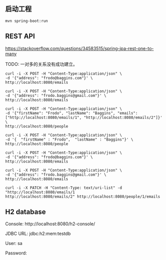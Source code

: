 ## 启动工程
`mvn spring-boot:run`

## REST API

https://stackoverflow.com/questions/34583515/spring-jpa-rest-one-to-many

TODO: 一对多的关系没有成功建立。

```
curl -i -X POST -H "Content-Type:application/json" \
-d '{"address": "frodo@baggins.com"}' \
http://localhost:8080/emails

curl -i -X POST -H "Content-Type:application/json" \
-d '{"address": "frodo.baggins@gmail.com"}' \
http://localhost:8080/emails

curl -i -X POST -H "Content-Type:application/json" \
-d '{"firstName": "Frodo", "lastName": "Baggins", "emails":["http://localhost:8080/emails/1", "http://localhost:8080/emails/2"]}' \
http://localhost:8080/people
```

```
curl -i -X POST -H "Content-Type:application/json" \
-d '{  "firstName" : "Frodo",  "lastName" : "Baggins"}' \
http://localhost:8080/people

curl -i -X POST -H "Content-Type:application/json" \
-d '{"address": "frodo@baggins.com"}' \
http://localhost:8080/emails

curl -i -X POST -H "Content-Type:application/json" \
-d '{"address": "frodo.baggins@gmail.com"}' \
http://localhost:8080/emails

curl -i -X PATCH -H "Content-Type: text/uri-list" -d "http://localhost:8080/emails/1
http://localhost:8080/emails/2" http://localhost:8080/people/1/emails
```

## H2 database

Console: http://localhost:8080/h2-console/

JDBC URL: jdbc:h2:mem:testdb

User: sa

Password: 


